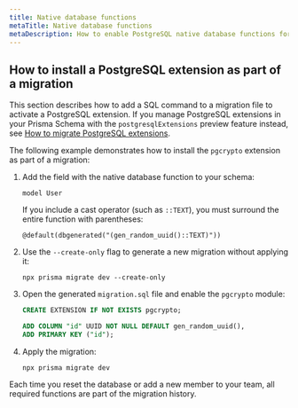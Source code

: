 ```yaml
---
title: Native database functions
metaTitle: Native database functions
metaDescription: How to enable PostgreSQL native database functions for projects that use Prisma Migrate.
---
```


## How to install a PostgreSQL extension as part of a migration

This section describes how to add a SQL command to a migration file to activate a PostgreSQL extension. If you manage PostgreSQL extensions in your Prisma Schema with the `postgresqlExtensions` preview feature instead, see [How to migrate PostgreSQL extensions](/orm/prisma-schema/postgresql-extensions).

The following example demonstrates how to install the `pgcrypto` extension as part of a migration:

1. Add the field with the native database function to your schema:

   ```prisma
   model User
   ```

   If you include a cast operator (such as `::TEXT`), you must surround the entire function with parentheses:

   ```prisma
   @default(dbgenerated("(gen_random_uuid()::TEXT)"))
   ```

1. Use the `--create-only` flag to generate a new migration without applying it:

   ```terminal
   npx prisma migrate dev --create-only
   ```

1. Open the generated `migration.sql` file and enable the `pgcrypto` module:

   ```sql
   CREATE EXTENSION IF NOT EXISTS pgcrypto;

   ADD COLUMN "id" UUID NOT NULL DEFAULT gen_random_uuid(),
   ADD PRIMARY KEY ("id");
   ```

1. Apply the migration:

   ```terminal
   npx prisma migrate dev
   ```

Each time you reset the database or add a new member to your team, all required functions are part of the migration history.
